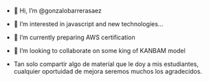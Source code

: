 - 👋 Hi, I’m @gonzalobarrerasaez
- 👀 I’m interested in javascript and new technologies...
- 🌱 I’m currently preparing AWS certification
- 💞️ I’m looking to collaborate on some king of KANBAM model

- Tan solo compartir algo de materíal que le doy a mis estudiantes, cualquier oportuidad de mejora seremos muchos los agradecidos.

<!---
gonzalobarrerasaez/gonzalobarrerasaez is a ✨ special ✨ repository because its `README.md` (this file) appears on your GitHub profile.
You can click the Preview link to take a look at your changes.
--->
